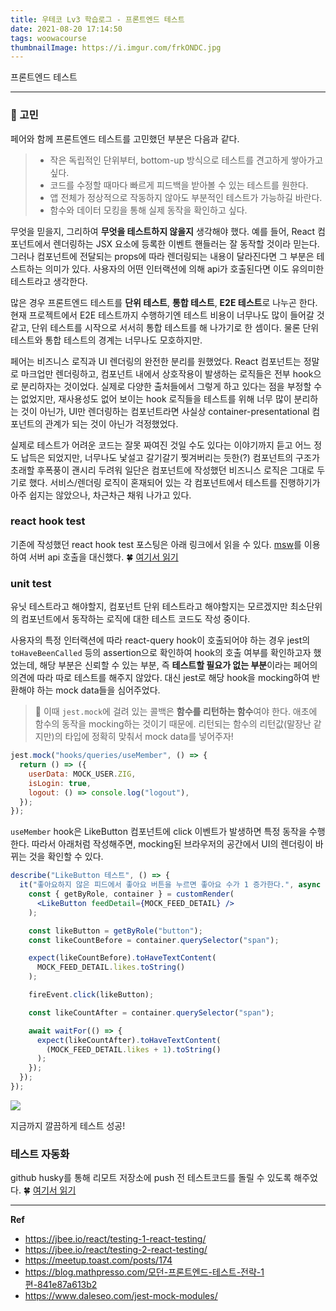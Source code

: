```yaml
---
title: 우테코 Lv3 학습로그 - 프론트엔드 테스트
date: 2021-08-20 17:14:50
tags: woowacourse
thumbnailImage: https://i.imgur.com/frkONDC.jpg
---
```


프론트엔드 테스트

<!-- more -->

---

### 🤔 고민

페어와 함께 프론트엔드 테스트를 고민했던 부분은 다음과 같다.

> - 작은 독립적인 단위부터, bottom-up 방식으로 테스트를 견고하게 쌓아가고 싶다.
> - 코드를 수정할 때마다 빠르게 피드백을 받아볼 수 있는 테스트를 원한다.
> - 앱 전체가 정상적으로 작동하지 않아도 부분적인 테스트가 가능하길 바란다.
> - 함수와 데이터 모킹을 통해 실제 동작을 확인하고 싶다.

무엇을 믿을지, 그리하여 **무엇을 테스트하지 않을지** 생각해야 했다. 예를 들어, React 컴포넌트에서 렌더링하는 JSX 요소에 등록한 이벤트 핸들러는 잘 동작할 것이라 믿는다. 그러나 컴포넌트에 전달되는 props에 따라 렌더링되는 내용이 달라진다면 그 부분은 테스트하는 의미가 있다. 사용자의 어떤 인터랙션에 의해 api가 호출된다면 이도 유의미한 테스트라고 생각한다.

많은 경우 프론트엔드 테스트를 **단위 테스트**, **통합 테스트**, **E2E 테스트**로 나누곤 한다. 현재 프로젝트에서 E2E 테스트까지 수행하기엔 테스트 비용이 너무나도 많이 들어갈 것 같고, 단위 테스트를 시작으로 서서히 통합 테스트를 해 나가기로 한 셈이다. 물론 단위 테스트와 통합 테스트의 경계는 너무나도 모호하지만.

페어는 비즈니스 로직과 UI 렌더링의 완전한 분리를 원했었다. React 컴포넌트는 정말로 마크업만 렌더링하고, 컴포넌트 내에서 상호작용이 발생하는 로직들은 전부 hook으로 분리하자는 것이었다. 실제로 다양한 출처들에서 그렇게 하고 있다는 점을 부정할 수는 없었지만, 재사용성도 없어 보이는 hook 로직들을 테스트를 위해 너무 많이 분리하는 것이 아닌가, UI만 렌더링하는 컴포넌트라면 사실상 container-presentational 컴포넌트의 관계가 되는 것이 아닌가 걱정했었다.

실제로 테스트가 어려운 코드는 잘못 짜여진 것일 수도 있다는 이야기까지 듣고 어느 정도 납득은 되었지만, 너무나도 낯설고 갈기갈기 찢겨버리는 듯한(?) 컴포넌트의 구조가 초래할 후폭풍이 괜시리 두려워 일단은 컴포넌트에 작성했던 비즈니스 로직은 그대로 두기로 했다. 서비스/렌더링 로직이 혼재되어 있는 각 컴포넌트에서 테스트를 진행하기가 아주 쉽지는 않았으나, 차근차근 채워 나가고 있다.

### react hook test

기존에 작성했던 react hook test 포스팅은 아래 링크에서 읽을 수 있다.
[msw](https://mswjs.io/)를 이용하여 서버 api 호출을 대신했다.
🍀 [여기서 읽기](https://zigsong.github.io/2021/08/01/fe-hook-test/)

### unit test

유닛 테스트라고 해야할지, 컴포넌트 단위 테스트라고 해야할지는 모르겠지만 최소단위의 컴포넌트에서 동작하는 로직에 대한 테스트 코드도 작성 중이다.

사용자의 특정 인터랙션에 따라 react-query hook이 호출되어야 하는 경우 jest의 `toHaveBeenCalled` 등의 assertion으로 확인하여 hook의 호출 여부를 확인하고자 했었는데, 해당 부분은 신뢰할 수 있는 부분, 즉 **테스트할 필요가 없는 부분**이라는 페어의 의견에 따라 따로 테스트를 해주지 않았다. 대신 jest로 해당 hook을 mocking하여 반환해야 하는 mock data들을 심어주었다.

> 👾 이때 `jest.mock`에 걸려 있는 콜백은 **함수를 리턴하는 함수**여야 한다. 애초에 함수의 동작을 mocking하는 것이기 때문에. 리턴되는 함수의 리턴값(말장난 같지만)의 타입에 정확히 맞춰서 mock data를 넣어주자!

```jsx
jest.mock("hooks/queries/useMember", () => {
  return () => ({
    userData: MOCK_USER.ZIG,
    isLogin: true,
    logout: () => console.log("logout"),
  });
});
```

`useMember` hook은 LikeButton 컴포넌트에 click 이벤트가 발생하면 특정 동작을 수행한다. 따라서 아래처럼 작성해주면, mocking된 브라우저의 공간에서 UI의 렌더링이 바뀌는 것을 확인할 수 있다.

```jsx
describe("LikeButton 테스트", () => {
  it("좋아요하지 않은 피드에서 좋아요 버튼을 누르면 좋아요 수가 1 증가한다.", async () => {
    const { getByRole, container } = customRender(
      <LikeButton feedDetail={MOCK_FEED_DETAIL} />
    );

    const likeButton = getByRole("button");
    const likeCountBefore = container.querySelector("span");

    expect(likeCountBefore).toHaveTextContent(
      MOCK_FEED_DETAIL.likes.toString()
    );

    fireEvent.click(likeButton);

    const likeCountAfter = container.querySelector("span");

    await waitFor(() => {
      expect(likeCountAfter).toHaveTextContent(
        (MOCK_FEED_DETAIL.likes + 1).toString()
      );
    });
  });
});
```

<img src="01.png" />

지금까지 깔끔하게 테스트 성공!

### 테스트 자동화

github husky를 통해 리모트 저장소에 push 전 테스트코드를 돌릴 수 있도록 해주었다.
🍀 [여기서 읽기](https://zigsong.github.io/2021/08/14/woowa-week-28/#테스트-자동화)

---

**Ref**

- https://jbee.io/react/testing-1-react-testing/
- https://jbee.io/react/testing-2-react-testing/
- https://meetup.toast.com/posts/174
- https://blog.mathpresso.com/모던-프론트엔드-테스트-전략-1편-841e87a613b2
- https://www.daleseo.com/jest-mock-modules/
